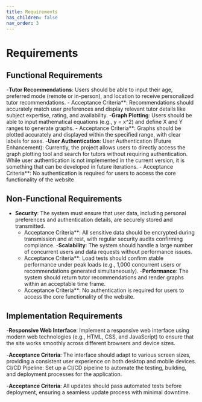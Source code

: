 ```yaml
---
title: Requirements
has_children: false
nav_order: 3
---
```


# Requirements

## Functional Requirements
-**Tutor Recommendations**: Users should be able to input their age, preferred mode (remote or in-person), and location to receive personalized tutor recommendations.
    - Acceptance Criteria**: Recommendations should accurately match user preferences and display relevant tutor details like subject expertise, rating, and availability.
-**Graph Plotting**: Users should be able to input mathematical equations (e.g., y = x^2) and define X and Y ranges to generate graphs.
    - Acceptance Criteria**: Graphs should be plotted accurately and displayed within the specified range, with clear labels for axes.
-**User Authentication**: User Authentication (Future Enhancement):
Currently, the project allows users to directly access the graph plotting tool and search for tutors without requiring authentication. While user authentication is not implemented in the current version, it is something that can be developed in future iterations.
    - Acceptance Criteria**: No authentication is required for users to access the core functionality of the website 

## Non-Functional Requirements
- **Security**: The system must ensure that user data, including personal preferences and authentication details, are securely stored and transmitted.
    - Acceptance Criteria**: All sensitive data should be encrypted during transmission and at rest, with regular security audits confirming compliance.
-**Scalability**: The system should handle a large number of concurrent users and data requests without performance issues.
    - Acceptance Criteria**: Load tests should confirm stable performance under peak loads (e.g., 1,000 concurrent users or recommendations generated simultaneously).
-**Performance**: The system should return tutor recommendations and render graphs within an acceptable time frame.
    - Acceptance Criteria**: No authentication is required for users to access the core functionality of the website.

## Implementation Requirements
-**Responsive Web Interface**:
Implement a responsive web interface using modern web technologies (e.g., HTML, CSS, and JavaScript) to ensure that the site works smoothly across different browsers and device sizes.

-**Acceptance Criteria**:
The interface should adapt to various screen sizes, providing a consistent user experience on both desktop and mobile devices.
CI/CD Pipeline:
Set up a CI/CD pipeline to automate the testing, building, and deployment processes for the application.

-**Acceptance Criteria**:
All updates should pass automated tests before deployment, ensuring a seamless update process with minimal downtime.
